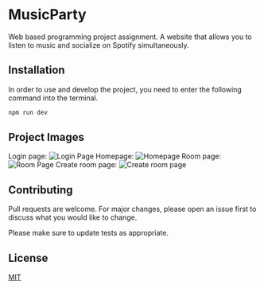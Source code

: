 # MusicParty

Web based programming project assignment. A website that allows you to listen to music and socialize on Spotify simultaneously.

## Installation

In order to use and develop the project, you need to enter the following command into the terminal.

```bash
npm run dev
```

## Project Images

Login page:
![Login Page](https://i.resmim.net/i/loginpage-1.png)
Homepage:
![Homepage](https://i.resmim.net/i/homepage-2.png)
Room page:
![Room Page](https://i.resmim.net/i/room.png)
Create room page:
![Create room page](https://i.resmim.net/i/createroompage-2.png)


## Contributing
Pull requests are welcome. For major changes, please open an issue first to discuss what you would like to change.

Please make sure to update tests as appropriate.

## License
[MIT](https://choosealicense.com/licenses/mit/)
